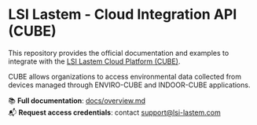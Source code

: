 # LSI Lastem - Cloud Integration API (CUBE)

This repository provides the official documentation and examples to integrate with the [LSI Lastem Cloud Platform (CUBE)](https://lsi-lastem.cloud/).

CUBE allows organizations to access environmental data collected from devices managed through ENVIRO-CUBE and INDOOR-CUBE applications.

📚 **Full documentation**: [docs/overview.md](docs/overview.md)  
📬 **Request access credentials**: contact support@lsi-lastem.com

